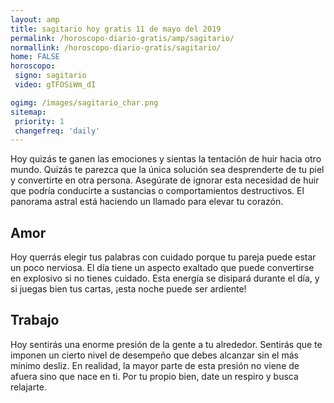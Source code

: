 ```yaml
---
layout: amp
title: sagitario hoy gratis 11 de mayo del 2019 
permalink: /horoscopo-diario-gratis/amp/sagitario/
normallink: /horoscopo-diario-gratis/sagitario/
home: FALSE
horoscopo:
 signo: sagitario
 video: gTFOSiWm_dI

ogimg: /images/sagitario_char.png
sitemap:
 priority: 1
 changefreq: 'daily'
---
```



Hoy quizás te ganen las emociones y sientas la tentación de huir hacia otro mundo. Quizás te parezca que la única solución sea desprenderte de tu piel y convertirte en otra persona. Asegúrate de ignorar esta necesidad de huir que podría conducirte a sustancias o comportamientos destructivos. El panorama astral está haciendo un llamado para elevar tu corazón.

## Amor

Hoy querrás elegir tus palabras con cuidado porque tu pareja puede estar un poco nerviosa. El día tiene un aspecto exaltado que puede convertirse en explosivo si no tienes cuidado. Esta energía se disipará durante el día, y si juegas bien tus cartas, ¡esta noche puede ser ardiente!

## Trabajo

Hoy sentirás una enorme presión de la gente a tu alrededor. Sentirás que te imponen un cierto nivel de desempeño que debes alcanzar sin el más mínimo desliz. En realidad, la mayor parte de esta presión no viene de afuera sino que nace en ti. Por tu propio bien, date un respiro y busca relajarte.